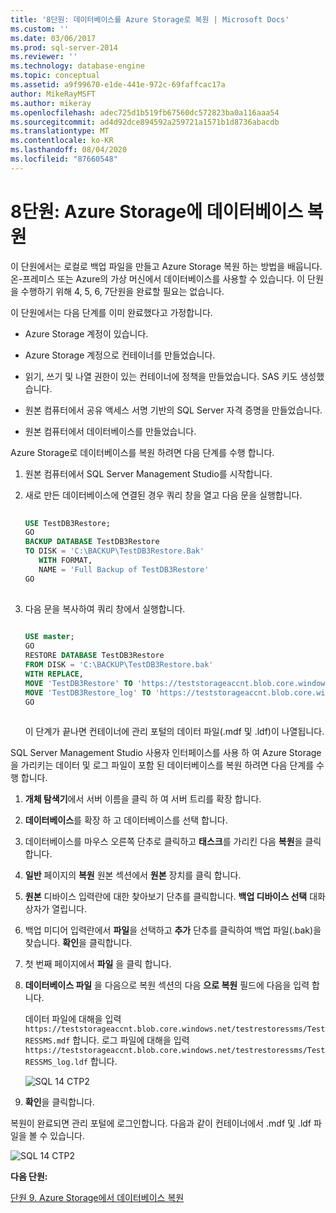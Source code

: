 ```yaml
---
title: '8단원: 데이터베이스를 Azure Storage로 복원 | Microsoft Docs'
ms.custom: ''
ms.date: 03/06/2017
ms.prod: sql-server-2014
ms.reviewer: ''
ms.technology: database-engine
ms.topic: conceptual
ms.assetid: a9f99670-e1de-441e-972c-69faffcac17a
author: MikeRayMSFT
ms.author: mikeray
ms.openlocfilehash: adec725d1b519fb67560dc572823ba0a116aaa54
ms.sourcegitcommit: ad4d92dce894592a259721a1571b1d8736abacdb
ms.translationtype: MT
ms.contentlocale: ko-KR
ms.lasthandoff: 08/04/2020
ms.locfileid: "87660548"
---
```

# <a name="lesson-8-restore-a-database-to-azure-storage"></a>8단원: Azure Storage에 데이터베이스 복원
  이 단원에서는 로컬로 백업 파일을 만들고 Azure Storage 복원 하는 방법을 배웁니다. 온-프레미스 또는 Azure의 가상 머신에서 데이터베이스를 사용할 수 있습니다. 이 단원을 수행하기 위해 4, 5, 6, 7단원을 완료할 필요는 없습니다.  
  
 이 단원에서는 다음 단계를 이미 완료했다고 가정합니다.  
  
-   Azure Storage 계정이 있습니다.  
  
-   Azure Storage 계정으로 컨테이너를 만들었습니다.  
  
-   읽기, 쓰기 및 나열 권한이 있는 컨테이너에 정책을 만들었습니다. SAS 키도 생성했습니다.  
  
-   원본 컴퓨터에서 공유 액세스 서명 기반의 SQL Server 자격 증명을 만들었습니다.  
  
-   원본 컴퓨터에서 데이터베이스를 만들었습니다.  
  
 Azure Storage로 데이터베이스를 복원 하려면 다음 단계를 수행 합니다.  
  
1.  원본 컴퓨터에서 SQL Server Management Studio를 시작합니다.  
  
2.  새로 만든 데이터베이스에 연결된 경우 쿼리 창을 열고 다음 문을 실행합니다.  
  
    ```sql  
  
    USE TestDB3Restore;   
    GO   
    BACKUP DATABASE TestDB3Restore   
    TO DISK = 'C:\BACKUP\TestDB3Restore.Bak'   
       WITH FORMAT,   
       NAME = 'Full Backup of TestDB3Restore'   
    GO  
  
    ```  
  
3.  다음 문을 복사하여 쿼리 창에서 실행합니다.  
  
    ```sql  
  
    USE master;   
    GO   
    RESTORE DATABASE TestDB3Restore    
    FROM DISK = 'C:\BACKUP\TestDB3Restore.bak'    
    WITH REPLACE,   
    MOVE 'TestDB3Restore' TO 'https://teststorageaccnt.blob.core.windows.net/testcontainrestore/TestDB3Restore.mdf',     
    MOVE 'TestDB3Restore_log' TO 'https://teststorageaccnt.blob.core.windows.net/testcontainrestore/TestDB3Restore_log.ldf';   
    GO  
  
    ```  
  
     이 단계가 끝나면 컨테이너에 관리 포털의 데이터 파일(.mdf 및 .ldf)이 나열됩니다.  
  
 SQL Server Management Studio 사용자 인터페이스를 사용 하 여 Azure Storage을 가리키는 데이터 및 로그 파일이 포함 된 데이터베이스를 복원 하려면 다음 단계를 수행 합니다.  
  
1.  **개체 탐색기**에서 서버 이름을 클릭 하 여 서버 트리를 확장 합니다.  
  
2.  **데이터베이스**를 확장 하 고 데이터베이스를 선택 합니다.  
  
3.  데이터베이스를 마우스 오른쪽 단추로 클릭하고 **태스크**를 가리킨 다음 **복원**을 클릭합니다.  
  
4.  **일반** 페이지의 **복원** 원본 섹션에서 **원본** 장치를 클릭 합니다.  
  
5.  **원본** 디바이스 입력란에 대한 찾아보기 단추를 클릭합니다. **백업 디바이스 선택** 대화 상자가 열립니다.  
  
6.  백업 미디어 입력란에서 **파일**을 선택하고 **추가** 단추를 클릭하여 백업 파일(.bak)을 찾습니다. **확인**을 클릭합니다.  
  
7.  첫 번째 페이지에서 **파일** 을 클릭 합니다.  
  
8.  **데이터베이스 파일** 을 다음으로 복원 섹션의 다음 **으로 복원** 필드에 다음을 입력 합니다.  
  
     데이터 파일에 대해을 입력 `https://teststorageaccnt.blob.core.windows.net/testrestoressms/TestRESSMS.mdf` 합니다. 로그 파일에 대해을 입력 `https://teststorageaccnt.blob.core.windows.net/testrestoressms/TestRESSMS_log.ldf` 합니다.  
  
     ![SQL 14 CTP2](../tutorials/media/ss-was-tutlesson-8-8.gif "SQL 14 CTP2")  
  
9. **확인**을 클릭합니다.  
  
 복원이 완료되면 관리 포털에 로그인합니다. 다음과 같이 컨테이너에서 .mdf 및 .ldf 파일을 볼 수 있습니다.  
  
 ![SQL 14 CTP2](../tutorials/media/ss-was-tutlesson-8-9.gif "SQL 14 CTP2")  
  
 **다음 단원:**  
  
 [단원 9. Azure Storage에서 데이터베이스 복원](../relational-databases/lesson-8-restore-as-new-database-from-log-backup.md)  
  
  
